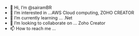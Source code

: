 - 👋 Hi, I’m @sairamBR
- 👀 I’m interested in ...AWS Cloud computing, ZOHO CREATOR
- 🌱 I’m currently learning ... .Net
- 💞️ I’m looking to collaborate on ... Zoho Creator
- 📫 How to reach me ...

<!---
sairamBR/sairamBR is a ✨ special ✨ repository because its `README.md` (this file) appears on your GitHub profile.
You can click the Preview link to take a look at your changes.
--->
